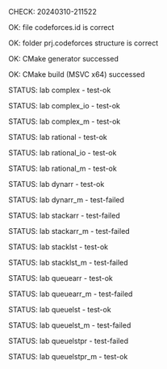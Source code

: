 CHECK: 20240310-211522
OK: file codeforces.id is correct
OK: folder prj.codeforces structure is correct
OK: CMake generator successed
OK: CMake build (MSVC x64) successed
STATUS: lab complex - test-ok
STATUS: lab complex_io - test-ok
STATUS: lab complex_m - test-ok
STATUS: lab rational - test-ok
STATUS: lab rational_io - test-ok
STATUS: lab rational_m - test-ok
STATUS: lab dynarr - test-ok
STATUS: lab dynarr_m - test-failed
STATUS: lab stackarr - test-failed
STATUS: lab stackarr_m - test-failed
STATUS: lab stacklst - test-ok
STATUS: lab stacklst_m - test-failed
STATUS: lab queuearr - test-ok
STATUS: lab queuearr_m - test-failed
STATUS: lab queuelst - test-ok
STATUS: lab queuelst_m - test-failed
STATUS: lab queuelstpr - test-failed
STATUS: lab queuelstpr_m - test-ok
